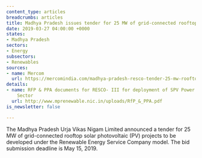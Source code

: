 ```yaml
---
content_type: articles
breadcrumbs: articles
title: Madhya Pradesh issues tender for 25 MW of grid-connected rooftop solar
date: 2019-03-27 04:00:00 +0000
states:
- Madhya Pradesh
sectors:
- Energy
subsectors:
- Renewables
sources:
- name: Mercom
  url: https://mercomindia.com/madhya-pradesh-resco-tender-25-mw-rooftop-solar/
details:
- name: RFP & PPA documents for RESCO- III for deployment of SPV Power Plants in Industrial
    Sector
  url: http://www.mprenewable.nic.in/uploads/RfP_&_PPA.pdf
is_newsletter: false

---
```

The Madhya Pradesh Urja Vikas Nigam Limited announced a tender for 25 MW of grid-connected rooftop solar photovoltaic (PV) projects to be developed under the Renewable Energy Service Company model. The bid submission deadline is May 15, 2019.
